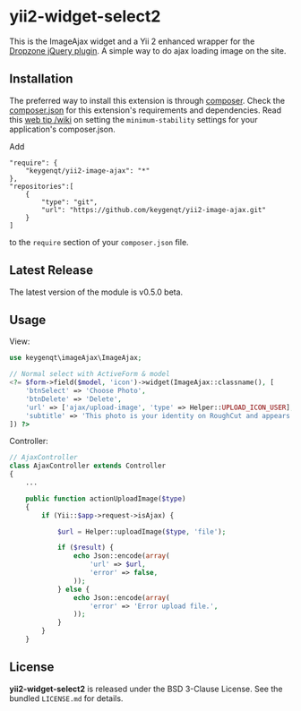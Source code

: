 yii2-widget-select2
===================

This is the ImageAjax widget and a Yii 2 enhanced wrapper for the [Dropzone jQuery plugin](http://www.dropzonejs.com). A simple way to do ajax loading image on the site.

## Installation

The preferred way to install this extension is through [composer](http://getcomposer.org/download/). Check the [composer.json](https://github.com/kartik-v/yii2-widget-select2/blob/master/composer.json) for this extension's requirements and dependencies. Read this [web tip /wiki](http://webtips.krajee.com/setting-composer-minimum-stability-application/) on setting the `minimum-stability` settings for your application's composer.json.

Add

```
"require": {
    "keygenqt/yii2-image-ajax": "*"
},
"repositories":[
    {
        "type": "git",
        "url": "https://github.com/keygenqt/yii2-image-ajax.git"
    }
]
```

to the ```require``` section of your `composer.json` file.

## Latest Release

The latest version of the module is v0.5.0 beta.

## Usage

View:

```php
use keygenqt\imageAjax\ImageAjax;

// Normal select with ActiveForm & model
<?= $form->field($model, 'icon')->widget(ImageAjax::classname(), [
    'btnSelect' => 'Choose Photo',
    'btnDelete' => 'Delete',
    'url' => ['ajax/upload-image', 'type' => Helper::UPLOAD_ICON_USER],
    'subtitle' => 'This photo is your identity on RoughCut and appears on your profile and gigs.'
]) ?>

```

Controller:

```php
// AjaxController
class AjaxController extends Controller
{
    ...

    public function actionUploadImage($type)
    {
        if (Yii::$app->request->isAjax) {

            $url = Helper::uploadImage($type, 'file');

            if ($result) {
                echo Json::encode(array(
                    'url' => $url,
                    'error' => false,
                ));
            } else {
                echo Json::encode(array(
                    'error' => 'Error upload file.',
                ));
            }
        }
    }


```

## License

**yii2-widget-select2** is released under the BSD 3-Clause License. See the bundled `LICENSE.md` for details.